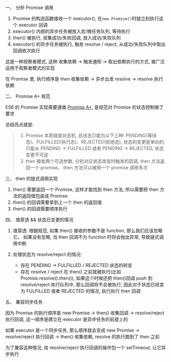 一、 分析 Promise 调用

1. Promise 的构造函数接收一个 executor(), 在`new Promise()`时就立刻执行这个 executor 回调
2. executor() 内部的异步任务被放入宏/微任务队列, 等待执行
3. then() 被执行, 收集成功/失败回调, 放入成功/失败队列
4. executor() 的异步任务被执行, 触发 resolve / reject, 从成功/失败队列中取出回调依次执行

这是一种观察者模式, 这种 收集依赖 -> 触发通知 -> 取出依赖执行的方式, 被广泛运用于观察者模式的实现

在 Promise 里, 执行顺序是 then 收集依赖 -> 异步出发 resolve -> resolve 执行依赖

二、 Promise A+ 规范

ES6 的 Promise 实现需要遵循 [Promise A+](https://promisesaplus.com/), 是规范对 Promise 的状态控制做了要求

总结亮点就是:

> 1. Promise 本质就是状态机, 且状态只能为以下三种: PENDING(等待态)、FULFILLED(执行态)、REJECTED(拒绝态), 状态的变更是单向的, 只能从 PENDING -> FULFILLED 或者 PENDING -> REJECTED, 状态变更不可逆
> 2. then 接收两个可选参数, 分别对应状态改变时触发的回调, then 方法返回一个 promise。 then 方法可以被用一个 promise 调用多次

三、 then 的链式调用实现

1. then() 需要返回一个 Promise, 这样才能找到 then 方法, 所以需要把 then 方法的返回值包装成 Promise
2. then() 的回调需要拿到上一个 then 的返回值
3. then() 的回调需要顺序执行

四、 值穿透 && 状态已变更的情况

1. 值穿透: 根据规范, 如果 then() 接收的参数不是 function, 那么我们应该忽略它。 如果没有忽略, 当 then 回调不为 function 时将会抛出异常, 导致链式调用中断

2. 处理状态为 resolve/reject 的情况:

   - 存在 PENDING -> FULFILLED / REJECTED 状态的转变
   - 存在 resolve / reject 在 then() 之前就被执行(比如 Promise.resolve().then()), 如果这个时候还把 then()回调 push 到 resolve/reject 执行队列中, 那么回调将不会被执行, 因此对于状态已经变为 FULFILLED 或者 REJECTED 的情况, 执行执行 then 回调

五、 兼容同步任务

因为 Promise 的执行顺序是 new Promise -> then() 收集回调 -> resolve/reject 执行回调, 这一顺序是建立在 executor 是异步任务的前提上的

如果 executor 是一个同步任务, 那么顺序就会变成 new Promise -> resolve/reject 执行回调 -> then() 收集依赖, resolve 的执行跑到了 then 之前

为了兼容这种情况, 给 resolve/reject 执行回调的操作包一个 setTimeout, 让它异步执行
